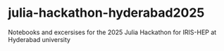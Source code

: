 # julia-hackathon-hyderabad2025
Notebooks and excersises for the 2025 Julia Hackathon for IRIS-HEP at Hyderabad university

